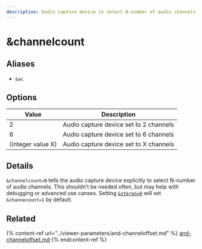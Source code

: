 ```yaml
---
description: Audio capture device to select N-number of audio channels
---
```


# \&channelcount

## Aliases

* `&ac`

## Options

| Value             | Description                            |
| ----------------- | -------------------------------------- |
| 2                 | Audio capture device set to 2 channels |
| 6                 | Audio capture device set to 6 channels |
| (integer value X) | Audio capture device set to X channels |

## Details

`&channelcount=N` tells the audio capture device explicitly to select N-number of audio channels. This shouldn’t be needed often, but may help with debugging or advanced use canses. Setting [`&stereo=0`](../general-parameters/stereo.md) will set `&channecount=1` by default.

## Related

{% content-ref url="../viewer-parameters/and-channeloffset.md" %}
[and-channeloffset.md](../viewer-parameters/and-channeloffset.md)
{% endcontent-ref %}
